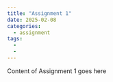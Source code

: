 ```yaml
---
title: "Assignment 1"
date: 2025-02-08
categories: 
  - assignment
tags:
  - 
  - 
---
```


Content of Assignment 1 goes here
